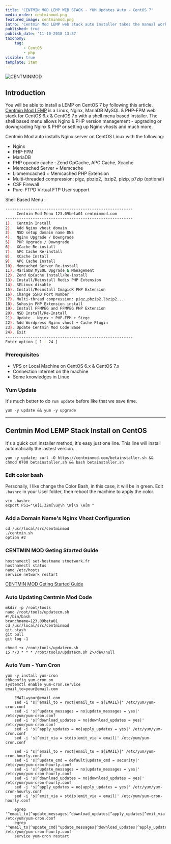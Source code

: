 ```yaml
---
title: 'CENTMIN MOD LEMP WEB STACK - YUM Updates Auto - CentOS 7'
media_order: centminmod.png
featured_image: centminmod.png
intro: 'Centmin Mod LEMP web stack auto installer takes the manual work out of the process and fully automates most of install, configuration, base optimisation and best recommended practices and settings for CentOS, Nginx HTTP/2 HTTPS, MariaDB MySQL, PHP, CSF Firewall security and other installed software. The whole process is done via the core centmin.sh shell based script.'
published: true
publish_date: '11-10-2018 13:37'
taxonomy:
    tag:
        - CentOS
        - php
visible: true
template: item
---
```


![CENTMINMOD](/images/centminmod.png "centminmod")

## Introduction

You will be able to install a LEMP on CentOS 7 by following this article.
[Centmin Mod LEMP](http://centminmod.com/) is a Linux, Nginx, MariaDB MySQL & PHP-FPM web stack for CentOS 6.x & CentOS 7.x with a shell menu based installer. The shell based menu allows Nginx & PHP version management - upgrading or downgrading Nginx & PHP or setting up Nginx vhosts and much more.

Centmin Mod auto installs Nginx server on CentOS Linux with the following:

* Nginx
* PHP-FPM
* MariaDB
* PHP opcode cache : Zend OpCache, APC Cache, Xcache
* Memcached Server + Memcache
* Libmemcached + Memcached PHP Extension
* Multi-threaded compression: pigz, pbzip2, lbzip2, plzip, p7zip (optional)
* CSF Firewall
* Pure-FTPD Virtual FTP User support

Shell Based Menu :

```bash
--------------------------------------------------------
     Centmin Mod Menu 123.09beta01 centminmod.com
--------------------------------------------------------
1).  Centmin Install
2).  Add Nginx vhost domain
3).  NSD setup domain name DNS
4).  Nginx Upgrade / Downgrade
5).  PHP Upgrade / Downgrade
6).  XCache Re-install
7).  APC Cache Re-install
8).  XCache Install
9).  APC Cache Install
10). Memcached Server Re-install
11). MariaDB MySQL Upgrade & Management
12). Zend OpCache Install/Re-install
13). Install/Reinstall Redis PHP Extension
14). SELinux disable
15). Install/Reinstall ImagicK PHP Extension
16). Change SSHD Port Number
17). Multi-thread compression: pigz,pbzip2,lbzip2...
18). Suhosin PHP Extension install
19). Install FFMPEG and FFMPEG PHP Extension
20). NSD Install/Re-Install
21). Update - Nginx + PHP-FPM + Siege
22). Add Wordpress Nginx vhost + Cache Plugin
23). Update Centmin Mod Code Base
24). Exit
--------------------------------------------------------
Enter option [ 1 - 24 ]
```

### Prerequisites
* VPS or Local Machine on CentOS 6.x & CentOS 7.x
* Connection Internet on the machine
* Some knowledges in Linux


###  Yum Update

It's much better to do `Yum update` before like that we save time.

```
yum -y update && yum -y upgrade
```

----

## Centmin Mod LEMP Stack Install on CentOS

It's a quick curl installer method, it's easy just one line. This line will install automatically the lastest version.

```
yum -y update; curl -O https://centminmod.com/betainstaller.sh && chmod 0700 betainstaller.sh && bash betainstaller.sh
```

### Edit color bash

Personally, I like change the Color Bash, in this case, it will be in green. Edit `.bashrc` in your User folder, then reboot the machine to apply the color.

``` 
vim .bashrc
export PS1="\e[1;32m[\u@\h \W]\$ \e[m "
```

### Add a Domain Name's Nginx Vhost Configuration

```
cd /usr/local/src/centminmod
./centmin.sh
option #2
```

### CENTMIN MOD Geting Started Guide

```
hostnamectl set-hostname stnetwork.fr
hostnamectl status
nano /etc/hosts
service network restart
```

[CENTMIN MOD Geting Started Guide]: https://centminmod.com/getstarted.html
[CENTMIN MOD Geting Started Guide][]


### Auto Updating Centmin Mod Code

```
mkdir -p /root/tools
nano /root/tools/updatecm.sh
#!/bin/bash
branchname=123.09beta01
cd /usr/local/src/centminmod
git stash
git pull
git log -1
```

```
chmod +x /root/tools/updatecm.sh
15 */3 * * * /root/tools/updatecm.sh 2>/dev/null
```


### Auto Yum - Yum Cron

```
yum -y install yum-cron
chkconfig yum-cron on
systemctl enable yum-cron.service
email_to=your@email.com
```

```
    EMAIL=your@email.com
    sed -i "s|^email_to = root|email_to = ${EMAIL}|" /etc/yum/yum-cron.conf
    sed -i 's|^update_messages = no|update_messages = yes|' /etc/yum/yum-cron.conf
    sed -i 's|^download_updates = no|download_updates = yes|' /etc/yum/yum-cron.conf
    sed -i 's|^apply_updates = no|apply_updates = yes|' /etc/yum/yum-cron.conf
    sed -i 's|^emit_via = stdio|emit_via = email|' /etc/yum/yum-cron.conf

    sed -i "s|^email_to = root|email_to = ${EMAIL}|" /etc/yum/yum-cron-hourly.conf
    sed -i 's|^update_cmd = default|update_cmd = security|' /etc/yum/yum-cron-hourly.conf
    sed -i 's|^update_messages = no|update_messages = yes|' /etc/yum/yum-cron-hourly.conf
    sed -i 's|^download_updates = no|download_updates = yes|' /etc/yum/yum-cron-hourly.conf
    sed -i 's|^apply_updates = no|apply_updates = yes|' /etc/yum/yum-cron-hourly.conf
    sed -i 's|^emit_via = stdio|emit_via = email|' /etc/yum/yum-cron-hourly.conf   

    egrep '^email_to|^update_messages|^download_updates|^apply_updates|^emit_via' /etc/yum/yum-cron.conf
    egrep '^email_to|^update_cmd|^update_messages|^download_updates|^apply_updates|^emit_via' /etc/yum/yum-cron-hourly.conf
    service yum-cron restart
```